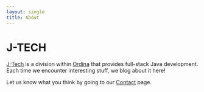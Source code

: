 ```yaml
---
layout: single
title: About
---
```


# J-TECH



[J-Tech](https://www.ordina.nl/nl-nl/diensten-en-oplossingen/technologieen/java/) is a division within [Ordina]( http://www.ordina.nl/) that provides full-stack Java development. Each time we encounter interesting stuff, we blog about it here!

Let us know what you think by going to our [Contact](/contact/) page.

